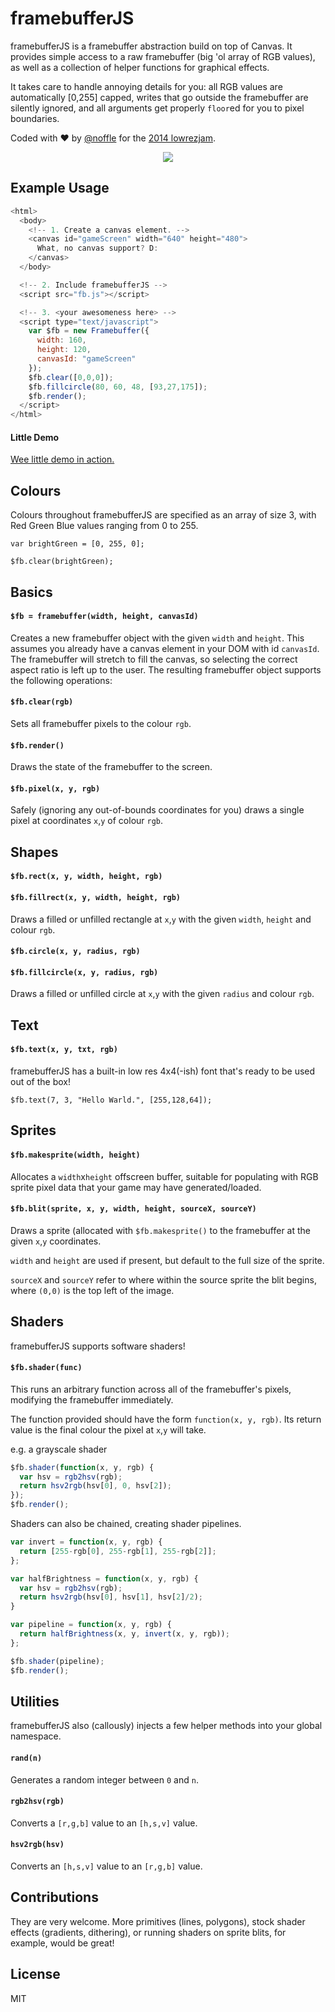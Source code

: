 framebufferJS
=============
framebufferJS is a framebuffer abstraction build on top of Canvas. It provides simple access to a raw framebuffer (big 'ol array of RGB values), as well as a collection of helper functions for graphical effects.

It takes care to handle annoying details for you: all RGB values are automatically [0,255] capped, writes that go outside the framebuffer are silently ignored, and all arguments get properly `floor`ed for you to pixel boundaries.

Coded with ♥ by [@noffle](http://www.twitter.com/noffle) for the [2014 lowrezjam](http://jams.gamejolt.io/lowrezjam2014).

<p align="center">
  <img src="https://github.com/noffle/lowrez-js/raw/master/screenshot.png"/>
</p>

Example Usage
-------------
````javascript
<html>
  <body>
    <!-- 1. Create a canvas element. -->
    <canvas id="gameScreen" width="640" height="480">
      What, no canvas support? D:
    </canvas>
  </body>

  <!-- 2. Include framebufferJS -->
  <script src="fb.js"></script>

  <!-- 3. <your awesomeness here> -->
  <script type="text/javascript">
    var $fb = new Framebuffer({
      width: 160,
      height: 120,
      canvasId: "gameScreen"
    });
    $fb.clear([0,0,0]);
    $fb.fillcircle(80, 60, 48, [93,27,175]);
    $fb.render();
  </script>
</html>
````

#### Little Demo
[Wee little demo in action.](http://rawgit.com/noffle/framebufferJS/master/demo.html)

Colours
-------
Colours throughout framebufferJS are specified as an array of size 3, with Red Green Blue values ranging from 0 to 255.

```
var brightGreen = [0, 255, 0];

$fb.clear(brightGreen);
```

Basics
------
#### `$fb = framebuffer(width, height, canvasId)`
Creates a new framebuffer object with the given `width` and `height`. This assumes you already have a canvas element in your DOM with id `canvasId`. The framebuffer will stretch to fill the canvas, so selecting the correct aspect ratio is left up to the user. The resulting framebuffer object supports the following operations:

#### `$fb.clear(rgb)`
Sets all framebuffer pixels to the colour `rgb`.

#### `$fb.render()`
Draws the state of the framebuffer to the screen.

#### `$fb.pixel(x, y, rgb)`
Safely (ignoring any out-of-bounds coordinates for you) draws a single pixel at coordinates `x`,`y` of colour `rgb`.

Shapes
------
#### `$fb.rect(x, y, width, height, rgb)`
#### `$fb.fillrect(x, y, width, height, rgb)`
Draws a filled or unfilled rectangle at `x`,`y` with the given `width`, `height` and colour `rgb`.

#### `$fb.circle(x, y, radius, rgb)`
#### `$fb.fillcircle(x, y, radius, rgb)`
Draws a filled or unfilled circle at `x`,`y` with the given `radius` and colour `rgb`.

Text
----
#### `$fb.text(x, y, txt, rgb)`
framebufferJS has a built-in low res 4x4(-ish) font that's ready to be used out of the box!

```
$fb.text(7, 3, "Hello Warld.", [255,128,64]);
```
Sprites
-------
#### `$fb.makesprite(width, height)`
Allocates a `width`x`height` offscreen buffer, suitable for populating with RGB sprite pixel data that your game may have generated/loaded.

#### `$fb.blit(sprite, x, y, width, height, sourceX, sourceY)`
Draws a sprite (allocated with `$fb.makesprite()` to the framebuffer at the given `x`,`y` coordinates.

`width` and `height` are used if present, but default to the full size of the sprite.

`sourceX` and `sourceY` refer to where within the source sprite the blit begins, where `(0,0)` is the top left of the image.

Shaders
-------
framebufferJS supports software shaders!

#### `$fb.shader(func)`
This runs an arbitrary function across all of the framebuffer's pixels, modifying the framebuffer immediately.

The function provided should have the form `function(x, y, rgb)`. Its return value is the final colour the pixel at `x`,`y` will take.

e.g. a grayscale shader
```javascript
$fb.shader(function(x, y, rgb) {
  var hsv = rgb2hsv(rgb);
  return hsv2rgb(hsv[0], 0, hsv[2]);
});
$fb.render();
```

Shaders can also be chained, creating shader pipelines.

```javascript
var invert = function(x, y, rgb) {
  return [255-rgb[0], 255-rgb[1], 255-rgb[2]];
};

var halfBrightness = function(x, y, rgb) {
  var hsv = rgb2hsv(rgb);
  return hsv2rgb(hsv[0], hsv[1], hsv[2]/2);
}

var pipeline = function(x, y, rgb) {
  return halfBrightness(x, y, invert(x, y, rgb));
};

$fb.shader(pipeline);
$fb.render();
```
Utilities
---------
framebufferJS also (callously) injects a few helper methods into your global namespace.

#### `rand(n)`
Generates a random integer between `0` and `n`.

#### `rgb2hsv(rgb)`
Converts a `[r,g,b]` value to an `[h,s,v]` value.

#### `hsv2rgb(hsv)`
Converts an `[h,s,v]` value to an `[r,g,b]` value.

Contributions
-------------
They are very welcome. More primitives (lines, polygons), stock shader effects (gradients, dithering), or running shaders on sprite blits, for example, would be great!

License
-------
MIT
